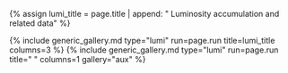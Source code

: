 {% assign lumi_title = page.title | append: " Luminosity accumulation and related data" %}

{% include generic_gallery.md type="lumi" run=page.run title=lumi_title columns=3 %}
{% include generic_gallery.md type="lumi" run=page.run title=" " columns=1 gallery="aux" %}
